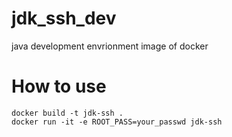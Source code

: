 # jdk_ssh_dev
java development envrionment image of docker
# How to use
```
docker build -t jdk-ssh .
docker run -it -e ROOT_PASS=your_passwd jdk-ssh
```

